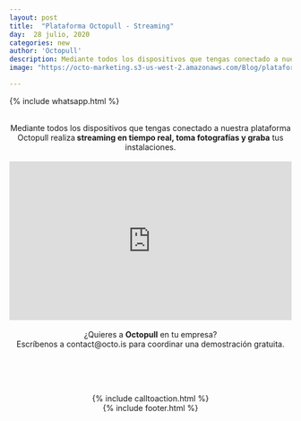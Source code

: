 ```yaml
---
layout: post
title:  "Plataforma Octopull - Streaming"
day:  28 julio, 2020
categories: new
author: 'Octopull'
description: Mediante todos los dispositivos que tengas conectado a nuestra plataforma Octopull, realiza streaming en tiempo real, toma fotografías y graba tus instalaciones.
image: "https://octo-marketing.s3-us-west-2.amazonaws.com/Blog/plataforma-octopull.png"

---
```


{% include whatsapp.html %}

<div class="row post-text text-center" style="text-align: center;">
    <div class="col-md-1"></div>
    <div class="col-md-9">
    <br>
    Mediante todos los dispositivos que tengas conectado a nuestra <a ref="" target="_blank">plataforma Octopull</a> realiza<b> streaming en tiempo real, toma fotografías y graba</b> tus instalaciones.<br><br>
    <style>.embed-container { position: relative; padding-bottom: 56.25%; height: 0; overflow: hidden; max-width: 100%; } .embed-container iframe, .embed-container object, .embed-container embed { position: absolute; top: 0; left: 0; width: 100%; height: 100%; }</style><div class='embed-container'><iframe src='https://www.youtube.com/embed/e5-QV1NVMj0' frameborder='0' allowfullscreen></iframe></div>
    <br>
    ¿Quieres a <b>Octopull</b> en tu empresa?<br> Escríbenos a <a ref="mailto:contact@octo.is">contact@octo.is</a> para coordinar una demostración gratuita.
    <div style="margin-top: 80px;">{% include calltoaction.html %}</div>
    {% include footer.html %}
    <div class="col-md-3">
    </div>
    

